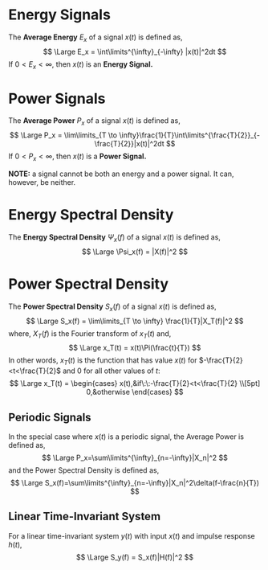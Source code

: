# Energy Signals

The **Average Energy** $E_x$ of a signal $x(t)$ is defined as,
$$
\Large E_x = \int\limits^{\infty}_{-\infty} |x(t)|^2dt
$$
If $0<E_x<\infty$, then $x(t)$ is an **Energy Signal.**

# Power Signals

The **Average Power** $P_x$ of a signal $x(t)$ is defined as,
$$
\Large P_x = \lim\limits_{T \to \infty}\frac{1}{T}\int\limits^{\frac{T}{2}}_{-\frac{T}{2}}|x(t)|^2dt
$$
If $0<P_x<\infty$, then $x(t)$ is a **Power Signal.**

**NOTE:** a signal cannot be both an energy and a power signal. It can, however, be neither.

# Energy Spectral Density

The **Energy Spectral Density** $\Psi_x(f)$ of a signal $x(t)$ is defined as,
$$
\Large \Psi_x(f) = |X(f)|^2
$$

# Power Spectral Density

The **Power Spectral Density** $S_x(f)$ of a signal $x(t)$ is defined as,
$$
\Large S_x(f) = \lim\limits_{T \to \infty} \frac{1}{T}|X_T(f)|^2
$$
where, $X_T(f)$ is the Fourier transform of $x_T(t)$ and,
$$
\Large x_T(t) = x(t)\Pi(\frac{t}{T})
$$
In other words, $x_T(t)$ is the function that has value $x(t)$ for $-\frac{T}{2}<t<\frac{T}{2}$ and $0$ for all other values of $t$:
$$
\Large x_T(t) = 
\begin{cases}
x(t),&if\:\:-\frac{T}{2}<t<\frac{T}{2} \\[5pt]
0,&otherwise
\end{cases}
$$

## Periodic Signals
In the special case where $x(t)$ is a periodic signal, the Average Power is defined as,
$$
\Large P_x=\sum\limits^{\infty}_{n=-\infty}|X_n|^2
$$
and the Power Spectral Density is defined as,
$$
\Large S_x(f)=\sum\limits^{\infty}_{n=-\infty}|X_n|^2\delta(f-\frac{n}{T})
$$

## Linear Time-Invariant System

For a linear time-invariant system $y(t)$ with input $x(t)$ and impulse response $h(t)$,
$$
\Large S_y(f) = S_x(f)|H(f)|^2
$$